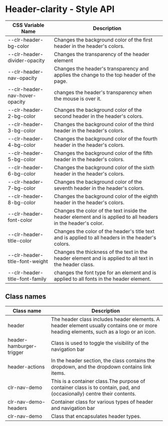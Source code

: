 # Header-clarity - Style API

| CSS Variable Name          | Description                                                        |
| -------------------------- | ------------------------------------------------------------------ |
| --clr-header-bg-color | Changes the background color of the first header in the header's colors.
| --clr-header-divider-opacity | Changes the transparency of the header element
| --clr-header-nav-opacity | Changes the header's transparency and applies the change to the top header of the page.
| --clr-header-nav-hover-opacity | changes the header's transparency when the mouse is over it.
| --clr-header-2-bg-color | Changes the background color of the second header in the header's colors.
| --clr-header-3-bg-color | Changes the background color of the third header in the header's colors.
| --clr-header-4-bg-color | Changes the background color of the fourth header in the header's colors.
| --clr-header-5-bg-color | Changes the background color of the fifth header in the header's colors.
| --clr-header-6-bg-color | Changes the background color of the sixth header in the header's colors.
| --clr-header-7-bg-color | Changes the background color of the seventh header in the header's colors.
| --clr-header-8-bg-color | Changes the background color of the eighth header in the header's colors.
| --clr-header-font-color | Changes the color of the text inside the header element and is applied to all headers in the header's color.
| --clr-header-title-color | Changes the color of the header's title text and is applied to all headers in the header's colors.
| --clr-header-title-font-weight | Changes the thickness of the text in the header element and is applied to all text in the header class.
| --clr-header-title-font-family | changes the font type for an element and is applied to all fonts in the header element.

## Class names

| Class name    | Description                              |
| ------------- | ---------------------------------------- |
| header | The header class includes header elements. A header element usually contains one or more heading elements, such as a logo or an icon. |
| header-hamburger-trigger | Class is used to toggle the visibility of the navigation bar |
|  header-actions | In the header section, the class contains the dropdown, and the dropdown contains link items. |
| clr-nav-demo | This is a container class.The purpose of container class is to contain, pad, and (occasionally) centre their contents. |
| clr-nav-demo-headers | Container class for various types of header and navigation bar |
| clr-nav-demo | Class that encapsulates header types. |










